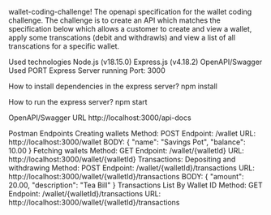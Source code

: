 wallet-coding-challenge!
The openapi specification for the wallet coding challenge. The challenge is to create an API which matches the specification below which allows a customer to create and view a wallet, apply some transcations (debit and withdrawls) and view a list of all transcations for a specific wallet.

Used technologies
Node.js (v18.15.0)
Express.js (v4.18.2)
OpenAPI/Swagger
Used PORT
Express Server running Port: 3000

How to install dependencies in the express server?
npm install

How to run the express server?
npm start

OpenAPI/Swagger URL
http://localhost:3000/api-docs

Postman Endpoints
Creating wallets
Method: POST
Endpoint: /wallet
URL: http://localhost:3000/wallet
BODY: {
    "name": "Savings Pot",
    "balance": 10.00
}
Fetching wallets
Method: GET
Endpoint: /wallet/{walletId}
URL: http://localhost:3000/wallet/{walletId}
Transactions: Depositing and withdrawing
Method: POST
Endpoint: /wallet/{walletId}/transactions
URL: http://localhost:3000/wallet/{walletId}/transactions
BODY: {
    "amount": 20.00,
    "description": "Tea Bill"
}
Transactions List By Wallet ID
Method: GET
Endpoint: /wallet/{walletId}/transactions
URL: http://localhost:3000/wallet/{walletId}/transactions
